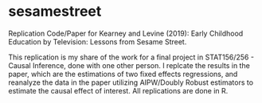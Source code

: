 # sesamestreet
Replication Code/Paper for Kearney and Levine (2019): Early Childhood Education by Television: Lessons from Sesame Street.

This replication is my share of the work for a final project in STAT156/256 - Causal Inference, done with one other person. I replcate the results in the paper, which are the estimations of two fixed effects regressions, and reanalyze the data in the paper utilizing AIPW/Doubly Robust estimators to estimate the causal effect of interest. All replications are done in R. 
